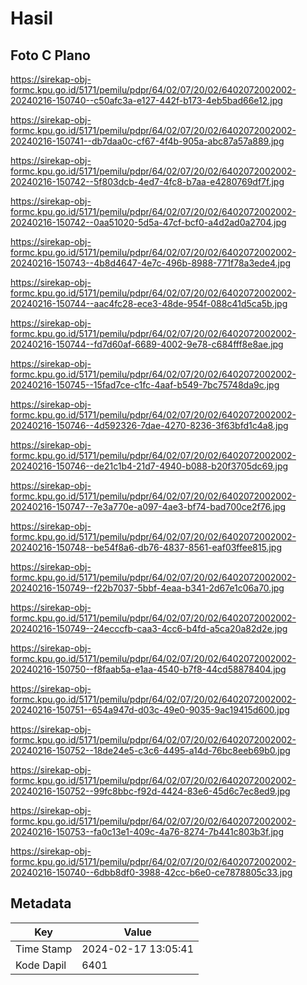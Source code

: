 # Hasil

## Foto C Plano

https://sirekap-obj-formc.kpu.go.id/5171/pemilu/pdpr/64/02/07/20/02/6402072002002-20240216-150740--c50afc3a-e127-442f-b173-4eb5bad66e12.jpg

https://sirekap-obj-formc.kpu.go.id/5171/pemilu/pdpr/64/02/07/20/02/6402072002002-20240216-150741--db7daa0c-cf67-4f4b-905a-abc87a57a889.jpg

https://sirekap-obj-formc.kpu.go.id/5171/pemilu/pdpr/64/02/07/20/02/6402072002002-20240216-150742--5f803dcb-4ed7-4fc8-b7aa-e4280769df7f.jpg

https://sirekap-obj-formc.kpu.go.id/5171/pemilu/pdpr/64/02/07/20/02/6402072002002-20240216-150742--0aa51020-5d5a-47cf-bcf0-a4d2ad0a2704.jpg

https://sirekap-obj-formc.kpu.go.id/5171/pemilu/pdpr/64/02/07/20/02/6402072002002-20240216-150743--4b8d4647-4e7c-496b-8988-771f78a3ede4.jpg

https://sirekap-obj-formc.kpu.go.id/5171/pemilu/pdpr/64/02/07/20/02/6402072002002-20240216-150744--aac4fc28-ece3-48de-954f-088c41d5ca5b.jpg

https://sirekap-obj-formc.kpu.go.id/5171/pemilu/pdpr/64/02/07/20/02/6402072002002-20240216-150744--fd7d60af-6689-4002-9e78-c684fff8e8ae.jpg

https://sirekap-obj-formc.kpu.go.id/5171/pemilu/pdpr/64/02/07/20/02/6402072002002-20240216-150745--15fad7ce-c1fc-4aaf-b549-7bc75748da9c.jpg

https://sirekap-obj-formc.kpu.go.id/5171/pemilu/pdpr/64/02/07/20/02/6402072002002-20240216-150746--4d592326-7dae-4270-8236-3f63bfd1c4a8.jpg

https://sirekap-obj-formc.kpu.go.id/5171/pemilu/pdpr/64/02/07/20/02/6402072002002-20240216-150746--de21c1b4-21d7-4940-b088-b20f3705dc69.jpg

https://sirekap-obj-formc.kpu.go.id/5171/pemilu/pdpr/64/02/07/20/02/6402072002002-20240216-150747--7e3a770e-a097-4ae3-bf74-bad700ce2f76.jpg

https://sirekap-obj-formc.kpu.go.id/5171/pemilu/pdpr/64/02/07/20/02/6402072002002-20240216-150748--be54f8a6-db76-4837-8561-eaf03ffee815.jpg

https://sirekap-obj-formc.kpu.go.id/5171/pemilu/pdpr/64/02/07/20/02/6402072002002-20240216-150749--f22b7037-5bbf-4eaa-b341-2d67e1c06a70.jpg

https://sirekap-obj-formc.kpu.go.id/5171/pemilu/pdpr/64/02/07/20/02/6402072002002-20240216-150749--24ecccfb-caa3-4cc6-b4fd-a5ca20a82d2e.jpg

https://sirekap-obj-formc.kpu.go.id/5171/pemilu/pdpr/64/02/07/20/02/6402072002002-20240216-150750--f8faab5a-e1aa-4540-b7f8-44cd58878404.jpg

https://sirekap-obj-formc.kpu.go.id/5171/pemilu/pdpr/64/02/07/20/02/6402072002002-20240216-150751--654a947d-d03c-49e0-9035-9ac19415d600.jpg

https://sirekap-obj-formc.kpu.go.id/5171/pemilu/pdpr/64/02/07/20/02/6402072002002-20240216-150752--18de24e5-c3c6-4495-a14d-76bc8eeb69b0.jpg

https://sirekap-obj-formc.kpu.go.id/5171/pemilu/pdpr/64/02/07/20/02/6402072002002-20240216-150752--99fc8bbc-f92d-4424-83e6-45d6c7ec8ed9.jpg

https://sirekap-obj-formc.kpu.go.id/5171/pemilu/pdpr/64/02/07/20/02/6402072002002-20240216-150753--fa0c13e1-409c-4a76-8274-7b441c803b3f.jpg

https://sirekap-obj-formc.kpu.go.id/5171/pemilu/pdpr/64/02/07/20/02/6402072002002-20240216-150740--6dbb8df0-3988-42cc-b6e0-ce7878805c33.jpg


## Metadata

| Key        | Value               |
| ---------- | ------------------- |
| Time Stamp | 2024-02-17 13:05:41 |
| Kode Dapil | 6401                |



